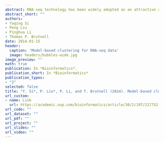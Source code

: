 ```yaml
---
abstract: RNA-seq technology has been widely adopted as an attractive alternative to microarray-based methods to study global gene expression. However, robust statistical tools to analyze these complex datasets are still lacking. By grouping genes with similar expression profiles across treatments, cluster analysis provides insight into gene functions and networks, and hence is an important technique for RNA-seq data analysis. In this manuscript, we derive clustering algorithms based on appropriate probability models for RNA-seq data. An expectation-maximization algorithm and another two stochastic versions of expectation-maximization algorithms are described. In addition, a strategy for initialization based on likelihood is proposed to improve the clustering algorithms. Moreover, we present a model-based hybrid-hierarchical clustering method to generate a tree structure that allows visualization of relationships among clusters as well as flexibility of choosing the number of clusters. Results from both simulation studies and analysis of a maize RNA-seq dataset show that our proposed methods provide better clustering results than alternative methods such as the K-means algorithm and hierarchical clustering methods that are not based on probability models. An R package, MBCluster.Seq, has been developed to implement our proposed algorithms. This R package provides fast computation and is publicly available at http://www.r-project.org.
abstract_short: ""
authors:
- Yaqing Si  
- Peng Liu 
- Pinghua Li  
- Thomas P. Brutnell
date: 2014-01-15
header:
  caption: 'Model-based clustering for RNA-seq data'
  image: headers/bubbles-wide.jpg
image_preview: ""
math: true
publication: In *Bioinformatics*.
publication_short: In *Bioinformatics*
publication_types:
- "2"
selected: false
title: "Y. Si*, P. Liu*, P. Li, and T. Brutnell (2014). Model-based clustering of RNA-seq data. Bioinformatics, 30(2):197-205."
url_custom:
- name: Link
  url: https://academic.oup.com/bioinformatics/article/30/2/197/217752
url_code: ""
url_dataset: ""
url_pdf: ""
url_project: ""
url_slides: ""
url_video: ""
---
```

